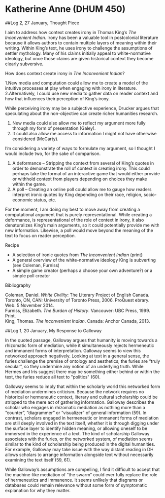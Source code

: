 # Katherine Anne (DHUM 450)


##Log 2, 27 January, Thought Piece   

I aim to address how context creates irony in Thomas King’s *The Inconvenient Indian*. Irony has been a valuable tool in postcolonial literature because it allows authors to contain multiple layers of meaning within their writing. Within King’s text, he uses irony to challenge the assumptions of settler mythology. Many of his claims initially appeal to white-normative ideology, but once those claims are given historical context they become clearly subversive.How does context create irony in *The Inconvenient Indian*?1.New media and computation could allow me to create a model of the intuitive processes at play when engaging with irony in literature.   2.Alternatively, I could use new media to gather data on reader context and how that influences their perception of King’s irony.While perceiving irony may be a subjective experience, Drucker argues that speculating about the non-objective can create richer humanities research.  1. New media could also allow me to reflect my argument more fully through my form of presentation (Galey).   2. It could also allow me access to information I might not have otherwise considered (McCarty).I’m considering a variety of ways to formulate my argument, so I thought I would include two, for the sake of comparison.    1. A deformance – Stripping the context from several of King’s quotes in order to demonstrate the roll of context in creating irony. This could perhaps take the format of an interactive game that would either provide or withhold context from players depending on choices they make within the game.   2. A poll – Creating an online poll could allow me to gauge how readers interpret ironic quotes by King depending on their race, religion, socio-economic status, etc. For the moment, I am doing my best to move away from creating a computational argument that is purely representational. While creating a deformance, is representational of the role of context in irony, it also denaturalizes King’s main arguments, so it could potentially provide me with new information. Likewise, a poll would move beyond the meaning of the text to focus on reader perception. Recipe   - A selection of ironic quotes from *The Inconvenient Indian* (print)   - A general overview of the white-normative ideology King is subverting (see Coleman, Furniss)   - A simple game creator (perhaps a choose your own adventure?) or a simple poll creator Bibliography
Coleman, Daniel. *White Civility*: The Literary Project of English Canada. Toronto, ON, CAN: University of Toronto Press, 2006. ProQuest ebrary. Web. 5 November 2014.     Furniss, Elizabeth. *The Burden of History*. Vancouver: UBC Press, 1999. Print.   King, Thomas. *The Inconvenient Indian*. Canada: Anchor Canada, 2013. 

##Log 1, 20 January, My Response to Galloway

In the quoted passage, Galloway argues that humanity is moving towards a rhizomatic form of mediation, while it simultaneously rejects hermeneutic and immanent forms of interpretation. Galloway seems to view this networked approach negatively. Looking at text in a general sense, the furies challenge the premise of ontology and aesthetics; the furies are “truly secular”, so they undermine any notion of an underlying truth. While Hermes and Iris suggest there may be something either behind or within the text, the furies reduce all text to "politics" (60).

Galloway seems to imply that within the scholarly world this networked form of mediation undermines criticism. Because the network requires no historical or hermeneutic context, literary and cultural scholarship could be stripped to the mere act of gathering information. Galloway describes the scholar who engages in rhizomatic mediation as nothing more than a “counter”, “diagrammer” or “visualizer” of general information (59). In contrast, scholars engaged in hermeneutic or immanent forms of mediation are still deeply involved in the text itself, whether it is through digging under the surface layer to identify hidden meaning, or allowing oneself to be immersed in the experience of a text. The kind of scholarship Galloway associates with the furies, or the networked system, of mediation seems similar to the kind of scholarship being produced in the digital humanities. For example, Galloway may take issue with the way distant reading in DH allows scholars to arrange information alongside text without necessarily examining the text itself (59, 61).

While Galloway’s assumptions are compelling, I find it difficult to accept that the machine-like mediation of “the swarm” could ever fully replace the role of hermeneutics and immanence. It seems unlikely that diagrams or databases could remain relevance without some form of symptomatic explanation for why they matter.